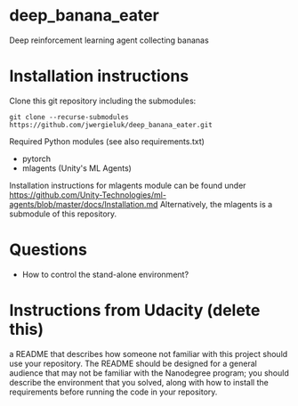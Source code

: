 # deep_banana_eater

Deep reinforcement learning agent collecting bananas




# Installation instructions

Clone this git repository including the submodules: 

    git clone --recurse-submodules https://github.com/jwergieluk/deep_banana_eater.git

Required Python modules (see also requirements.txt)

* pytorch
* mlagents (Unity's ML Agents)

Installation instructions for mlagents module can be found under 
https://github.com/Unity-Technologies/ml-agents/blob/master/docs/Installation.md
Alternatively, the mlagents is a submodule of this repository. 


# Questions

* How to control the stand-alone environment?


# Instructions from Udacity (delete this)

a README that describes how someone not familiar with this project should use your 
repository. The README should be designed for a general audience that may not be 
familiar with the Nanodegree program; you should describe the environment that 
you solved, along with how to install the requirements before running the code in your repository.


